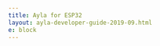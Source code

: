 ```yaml
---
title: Ayla for ESP32
layout: ayla-developer-guide-2019-09.html
e: block
---
```


<!--
### Standard Setup of Toolchain for Linux

* [docs.espressif.com/projects/esp-idf/en/latest/get-started/linux-setup.html](https://docs.espressif.com/projects/esp-idf/en/latest/get-started/linux-setup.html)
* [docs.espressif.com/projects/esp-idf/en/v3.2.2/get-started/linux-setup.html](https://docs.espressif.com/projects/esp-idf/en/v3.2.2/get-started/linux-setup.html)
* [docs.espressif.com/projects/esp-idf/en/v3.2/get-started/linux-setup.html](https://docs.espressif.com/projects/esp-idf/en/v3.2/get-started/linux-setup.html)
* [docs.espressif.com/projects/esp-idf/en/v3.1.5/get-started/linux-setup.html](https://docs.espressif.com/projects/esp-idf/en/v3.1.5/get-started/linux-setup.html)
* [docs.espressif.com/projects/esp-idf/en/v3.1.3/get-started/linux-setup.html](https://docs.espressif.com/projects/esp-idf/en/v3.1.3/get-started/linux-setup.html)
* [docs.espressif.com/projects/esp-idf/en/v3.1.2/get-started/linux-setup.html](https://docs.espressif.com/projects/esp-idf/en/v3.1.2/get-started/linux-setup.html)
* [docs.espressif.com/projects/esp-idf/en/v3.1.1/get-started/linux-setup.html](https://docs.espressif.com/projects/esp-idf/en/v3.1.1/get-started/linux-setup.html)
* [docs.espressif.com/projects/esp-idf/en/v3.1/get-started/linux-setup.html](https://docs.espressif.com/projects/esp-idf/en/v3.1/get-started/linux-setup.html)

### Espressif IoT Development Framework

* [github.com/espressif/esp-idf](https://github.com/espressif/esp-idf)
* [github.com/espressif/esp-idf/releases/tag/v3.2.2](https://github.com/espressif/esp-idf/releases/tag/v3.2.2)
* [github.com/espressif/esp-idf/releases/tag/v3.2](https://github.com/espressif/esp-idf/releases/tag/v3.2)
* [github.com/espressif/esp-idf/releases/tag/v3.1.5](https://github.com/espressif/esp-idf/releases/tag/v3.1.5)
* [github.com/espressif/esp-idf/releases/tag/v3.1-beta1](https://github.com/espressif/esp-idf/releases/tag/v3.1-beta1)
-->